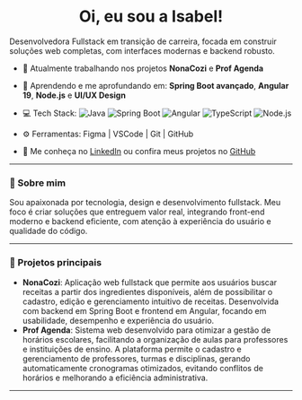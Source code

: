 <h1 align="center">Oi, eu sou a Isabel!</h1>

Desenvolvedora Fullstack em transição de carreira, focada em construir soluções web completas, com interfaces modernas e backend robusto.

- 🔭 Atualmente trabalhando nos projetos **NonaCozi** e **Prof Agenda**
- 🌱 Aprendendo e me aprofundando em: **Spring Boot avançado**, **Angular 19**, **Node.js** e **UI/UX Design**
- 💻 Tech Stack:
  ![Java](https://img.shields.io/badge/Java-ED8B00?style=for-the-badge&logo=java&logoColor=white)
  ![Spring Boot](https://img.shields.io/badge/Spring_Boot-6DB33F?style=for-the-badge&logo=spring-boot&logoColor=white)
  ![Angular](https://img.shields.io/badge/Angular-DD0031?style=for-the-badge&logo=angular&logoColor=white)
  ![TypeScript](https://img.shields.io/badge/TypeScript-007ACC?style=for-the-badge&logo=typescript&logoColor=white)
  ![Node.js](https://img.shields.io/badge/Node.js-339933?style=for-the-badge&logo=nodedotjs&logoColor=white)
 

- ⚙️ Ferramentas: Figma | VSCode | Git | GitHub 

- 💌 Me conheça no [LinkedIn](https://www.linkedin.com/in/isabelgomesprado/) ou confira meus projetos no [GitHub](https://github.com/isagps)

---

### 🧠 Sobre mim  
Sou apaixonada por tecnologia, design e desenvolvimento fullstack. Meu foco é criar soluções que entreguem valor real, integrando front-end moderno e backend eficiente, com atenção à experiência do usuário e qualidade do código.

---

### 🚀 Projetos principais  
- **NonaCozi**: Aplicação web fullstack que permite aos usuários buscar receitas a partir dos ingredientes disponíveis, além de possibilitar o cadastro, edição e gerenciamento intuitivo de receitas. Desenvolvida com backend em Spring Boot e frontend em Angular, focando em usabilidade, desempenho e experiência do usuário. 
- **Prof Agenda**: Sistema web desenvolvido para otimizar a gestão de horários escolares, facilitando a organização de aulas para professores e instituições de ensino. A plataforma permite o cadastro e gerenciamento de professores, turmas e disciplinas, gerando automaticamente cronogramas otimizados, evitando conflitos de horários e melhorando a eficiência administrativa.

---
